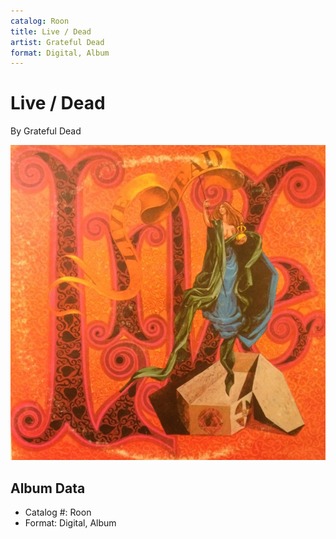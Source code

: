 ```yaml
---
catalog: Roon
title: Live / Dead
artist: Grateful Dead
format: Digital, Album
---
```


# Live / Dead

By Grateful Dead

![](../../assets/albumcovers/Grateful_Dead-Live_-_Dead.png)

## Album Data

- Catalog #: Roon
- Format: Digital, Album

